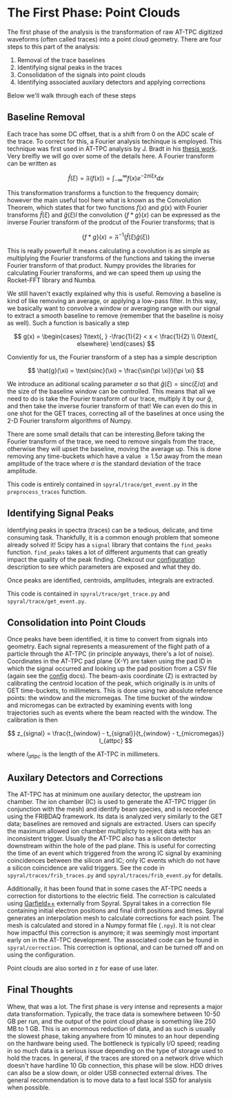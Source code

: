 # The First Phase: Point Clouds

The first phase of the analysis is the transformation of raw AT-TPC digitized waveforms (often called traces) into a point cloud geometry. There are four steps to this part of the analysis:

1. Removal of the trace baselines
2. Identifying signal peaks in the traces
3. Consolidation of the signals into point clouds
4. Identifying associated auxilary detectors and applying corrections

Below we'll walk through each of these steps

## Baseline Removal

Each trace has some DC offset, that is a shift from 0 on the ADC scale of the trace. To correct for this, a Fourier analysis techinque is employed. This technique was first used in AT-TPC analysis by J. Bradt in his [thesis work](https://d.lib.msu.edu/etd/4837?q=Bradt%20at-tpc). Very breifly we will go over some of the details here. A Fourier transform can be written as

$$
    \hat{f}(\xi) = \mathfrak{F}(f(x)) = \int^\infty_{-\infty} f(x)e^{-2\pi i \xi x} dx
$$

This transformation transforms a function to the frequency domain; however the main useful tool here what is known as the Convolution Theorem, which states that for two functions $f(x)$ and $g(x)$ with Fourier transforms $\hat{f}(\xi)$ and $\hat{g}(\xi)l$ the convolution $\{f * g\}(x)$ can be expressed as the inverse Fourier transform of the prodcut of the Fourier transforms; that is

$$
    \{f * g\}(x) = \mathfrak{F}^{-1}(\hat{f}(\xi)  \hat{g}(\xi))
$$

This is really powerful! It means calculating a covolution is as simple as multiplying the Fourier transforms of the functions and taking the inverse Fourier transform of that product. Numpy provides the libraries for calculating Fourier transforms, and we can speed them up using the Rocket-FFT library and Numba.

We still haven't exactly explained why this is useful. Removing a baseline is kind of like removing an average, or applying a low-pass filter. In this way, we basically want to convolve a window or averaging range with our signal to extract a smooth baseline to remove (remember that the baseline is noisy as well). Such a function is basically a step

$$
    g(x) = \begin{cases} 1\text{, } -\frac{1}{2} < x < \frac{1}{2} \\ 0\text{, elsewhere} \end{cases}
$$

Conviently for us, the Fourier transform of a step has a simple description

$$
    \hat{g}(\xi) = \text{sinc}(\xi) = \frac{\sin(\pi \xi)}{\pi \xi}
$$

We introduce an aditional scaling parameter $a$ so that $\hat{g}(\xi) = \text{sinc}(\xi/a)$ and the size of the baseline window can be controlled. This means that all we need to do is take the Fourier transform of our trace, multiply it by our $\hat{g}$, and then take the inverse fourier transform of that! We can even do this in one shot for the GET traces, correcting all of the baselines at once using the 2-D Fourier transform algorithms of Numpy.

There are some small details that can be interesting.Before taking the Fourier transform of the trace, we need to remove singals from the trace, otherwise they will upset the baseline, moving the average up. This is done removing any time-buckets which have a value $\ge 1.5 \sigma$ away from the mean amplitude of the trace where $\sigma$ is the standard deviation of the trace amplitude.

This code is entirely contained in `spyral/trace/get_event.py` in the `preprocess_traces` function.

## Identifying Signal Peaks

Identifying peaks in spectra (traces) can be a tedious, delicate, and time consuming task. Thankfully, it is a common enough problem that someone already solved it! Scipy has a `signal` library that contains the `find_peaks` function. `find_peaks` takes a lot of different arguments that can greatly impact the quality of the peak finding. Chekcout our [configuration](../config/traces.md) description to see which parameters are exposed and what they do.

Once peaks are identified, centroids, amplitudes, integrals are extracted.

This code is contained in `spyral/trace/get_trace.py` and `spyral/trace/get_event.py`.

## Consolidation into Point Clouds

Once peaks have been identified, it is time to convert from signals into geometry. Each signal represents a measurement of the flight path of a particle through the AT-TPC (in principle anyways, there's a lot of noise). Coordinates in the AT-TPC pad plane (X-Y) are taken using the pad ID in which the signal occurred and looking up the pad position from a CSV file (again see the [config](../config/workspace.md) docs). The beam-axis coordinate (Z) is extracted by calibrating the centroid location of the peak, which originally is in units of GET time-buckets, to millimeters. This is done using two aboslute reference points: the window and the micromegas. The time bucket of the window and micromegas can be extracted by examining events with long trajectories such as events where the beam reacted with the window. The calibration is then

$$
    z_{signal} = \frac{t_{window} - t_{signal}}{t_{window} - t_{micromegas}} l_{attpc}
$$

where $l_{attpc}$ is the length of the AT-TPC in millimeters.

## Auxilary Detectors and Corrections

The AT-TPC has at minimum one auxilary detector, the upstream ion chamber. The ion chamber (IC) is used to generate the AT-TPC trigger (in conjunction with the mesh) and identify beam species, and is recorded using the FRIBDAQ framework. Its data is analyzed very similarly to the GET data; baselines are removed and signals are extracted. Users can specify the maximum allowed ion chamber multiplicty to reject data with has an inconsistent trigger. Usually the AT-TPC also has a silicon detector downstream within the hole of the pad plane. This is useful for correcting the time of an event which triggered from the wrong IC signal by examining coincidences between the silicon and IC; only IC events which do not have a silicon coincidence are valid triggers. See the code in `spyral/traces/frib_traces.py` and `spyral/traces/frib_event.py` for details.

Additionally, it has been found that in some cases the AT-TPC needs a correction for distortions to the electric field. The correction is calculated using [Garfield++](https://gitlab.cern.ch/garfield/garfieldpp) externally from Spyral. Spyral takes in a correction file containing initial electron positions and final drift positions and times. Spyral generates an interpolation mesh to calculate corrections for each point. The mesh is calculated and stored in a Numpy format file (`.npy`). It is not clear how impactful this correction is anymore; it was seemingly most important early on in the AT-TPC development. The associated code can be found in `spyral/correction`. This correction is optional, and can be turned off and on using the configuration.

Point clouds are also sorted in z for ease of use later.

## Final Thoughts

Whew, that was a lot. The first phase is very intense and represents a major data transformation. Typically, the trace data is somewhere between 10-50 GB per run, and the output of the point cloud phase is something like 250 MB to 1 GB. This is an enormous reduction of data, and as such is usually the slowest phase, taking anywhere from 10 minutes to an hour depending on the hardware being used. The bottleneck is typically I/O speed; reading in so much data is a serious issue depending on the type of storage used to hold the traces. In general, if the traces are stored on a network drive which doesn't have hardline 10 Gb connection, this phase will be slow. HDD drives can also be a slow down, or older USB connected external drives. The general recommendation is to move data to a fast local SSD for analysis when possible.
